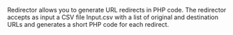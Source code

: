 Redirector allows you to generate URL redirects in PHP code. The redirector accepts as input a CSV file Input.csv with a list of original and destination URLs and generates a short PHP code for each redirect.
